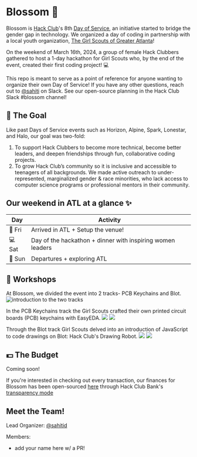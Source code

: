 # Blossom 🌸

Blossom is [Hack Club]([hackclub.com](https://hackclub.com/))'s 8th [Day of Service](https://days-of-service.hackclub.dev/), an initiative started to bridge the gender gap in technology. We organized a day of coding in partnership with a local youth organization, [The Girl Scouts of Greater Atlanta](https://www.girlscoutsatl.org/)!

On the weekend of March 16th, 2024, a group of female Hack Clubbers gathered to host a 1-day hackathon for Girl Scouts who, by the end of the event, created their first coding project! 💻

This repo is meant to serve as a point of reference for anyone wanting to organize their own Day of Service! If you have any other questions, reach out to [@sahiti](https://hackclub.slack.com/team/U03RU99SGKA) on Slack. See our open-source planning in the Hack Club Slack #blossom channel!

## 🎯 The Goal 

Like past Days of Service events such as Horizon, Alpine, Spark, Lonestar, and Halo, our goal was two-fold:
1. To support Hack Clubbers to become more technical, become better leaders, and deepen friendships through fun, collaborative coding projects.
2. To grow Hack Club’s community so it is inclusive and accessible to teenagers of all backgrounds. We made active outreach to under-represented, marginalized gender & race minorities, who lack access to computer science programs or professional mentors in their community. 

## Our weekend in ATL at a glance ✨

| Day | Activity                                                                 |
|-----|-------------------------------------------------------------------------|
|🌃 Fri | Arrived in ATL + Setup the venue!|
|💻 Sat | Day of the hackathon + dinner with inspiring women leaders|
|🥤 Sun  | Departures + exploring ATL |

## 🧩 Workshops

At Blossom, we divided the event into 2 tracks- PCB Keychains and Blot.
![introduction to the two tracks](https://cloud-hpyf4ao2i-hack-club-bot.vercel.app/0image.png)

In the PCB Keychains track the Girl Scouts crafted their own printed circuit boards (PCB) keychains with EasyEDA.
![](https://cloud-46gwb3zpv-hack-club-bot.vercel.app/0image.png)
![](https://cloud-52zp6whux-hack-club-bot.vercel.app/0image.png)

Through the Blot track Girl Scouts delved into an introduction of JavaScript to code drawings on Blot: Hack Club's Drawing Robot.
![](https://cloud-9acbpk1ea-hack-club-bot.vercel.app/0image.png)
![](https://cloud-n240wed1e-hack-club-bot.vercel.app/0image.png)

## 💵 The Budget

Coming soon!

If you're interested in checking out every transaction, our finances for Blossom has been open-sourced [here](https://hcb.hackclub.com/blossom) through Hack Club Bank's [transparency mode](https://headwayapp.co/bank-changelog/transparent-finances-optional-feature-151427)

## Meet the Team!

Lead Organizer: [@sahitid](https://github.com/sahitid)

Members:
- add your name here w/ a PR!
